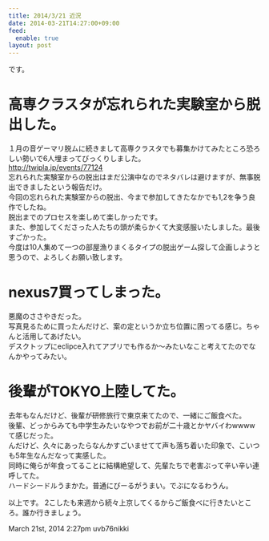 ```yaml
---
title: 2014/3/21 近況
date: 2014-03-21T14:27:00+09:00
feed:
  enable: true
layout: post
---
```

<p>です。</p>    <h1>高専クラスタが忘れられた実験室から脱出した。</h1>    <p>      １月の音ゲーマリ脱ムに続きまして高専クラスタでも募集かけてみたところ恐ろしい勢いで6人埋まってびっくりしました。<br>      <a href="http://twipla.jp/events/77124" target="_blank">http://twipla.jp/events/77124</a><br>      忘れられた実験室からの脱出はまだ公演中なのでネタバレは避けますが、無事脱出できましたという報告だけ。<br>      今回の忘れられた実験室からの脱出、今まで参加してきたなかでも1,2を争う良作でしたね。<br>      脱出までのプロセスを楽しめて楽しかったです。<br>      また、参加してくださった人たちの頭が柔らかくて大変感服いたしました。最後すごかった。<br>      今度は10人集めて一つの部屋漁りまくるタイプの脱出ゲーム探して企画しようと思うので、よろしくお願い致します。    </p>    <h1>nexus7買ってしまった。</h1>    <p>      悪魔のささやきだった。<br>      写真見るために買ったんだけど、案の定というか立ち位置に困ってる感じ。ちゃんと活用してあげたい。<br>      デスクトップにeclipce入れてアプリでも作るか〜みたいなこと考えてたのでなんかやってみたい。    </p>    <h1>後輩がTOKYO上陸してた。</h1>    <p>      去年もなんだけど、後輩が研修旅行で東京来てたので、一緒にご飯食べた。<br>      後輩、どっからみても中学生みたいなやつでお前が二十歳とかヤバイわwwwwて感じだった。<br>      んだけど、久々にあったらなんかすごいませてて声も落ち着いた印象で、こいつも5年生なんだなって実感した。<br>      同時に俺らが年食ってることに結構絶望して、先輩たちで老害ぶって辛い辛い連呼してた。<br>      ハードシードルうまかた。普通にびーるがうまい。でぶになるわうん。    </p>    <p>      以上です。      2こしたも来週から続々上京してくるからご飯食べに行きたいところ。誰か行きましょう。    </p>    <div id="footer">      <span id="timestamp"> March 21st, 2014 2:27pm </span>      <span class="tag">uvb76nikki</span>    </div>
